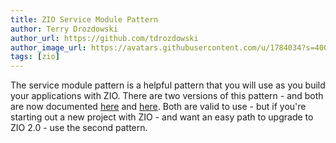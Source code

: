 ```yaml
---
title: ZIO Service Module Pattern
author: Terry Drozdowski
author_url: https://github.com/tdrozdowski
author_image_url: https://avatars.githubusercontent.com/u/1784034?s=400&v=4
tags: [zio]
---
```


The service module pattern is a helpful pattern that you will use as you build your applications with ZIO.
There are two versions of this pattern - and both are now documented [here](/docs/zio/service_module_v1) and [here](/docs/zio/service_module_v2).  Both are valid to use - but if you're 
starting out a new project with ZIO - and want an easy path to upgrade to ZIO 2.0 - use the second pattern.
